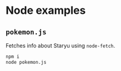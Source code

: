 # Node examples

## `pokemon.js`

Fetches info about Staryu using `node-fetch`.

```sh
npm i
node pokemon.js
```
